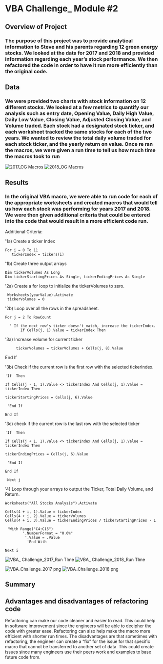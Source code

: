 # VBA Challenge_ Module #2

## Overview of Project
### The purpose of this project was to provide analytical information to Steve and his parents regarding 12 green energy stocks. We looked at the data for 2017 and 2018 and provided information regarding each year’s stock performance. We then refactored the code in order to have it run more efficiently than the original code.

## Data 

### We were provided two charts with stock information on 12 different stocks. We looked at a few metrics to quantify our analysis such as entry date, Opening Value, Daily High Value, Daily Low Value, Closing Value, Adjusted Closing Value, and Volume traded. Each stock had a designated stock ticker, and each worksheet tracked the same stocks for each of the two years. We wanted to review the total daily volume traded for each stock ticker, and the yearly return on value. Once re ran the macros, we were given a run time to tell us how much time the macros took to run

![2017_OG Macros](https://user-images.githubusercontent.com/97082773/150021119-9e79c49e-1041-4b4b-83d8-f0b65a8e9287.png)
![2018_OG Macros](https://user-images.githubusercontent.com/97082773/150021149-d42c0b55-f9a3-4c1d-80d1-ee9cb7a1335e.png)


## Results

### In the original VBA macro, we were able to run code for each of the appropriate worksheets and created macros that would tell us how each stock was performing for years 2017 and 2018. We were then given additional criteria that could be entered into the code that would result in a more efficient code run.
       
   Additional Criteria:

  '1a) Create a ticker Index
  	
	For i = 0 To 11
       tickerIndex = tickers(i)
       
       
   '1b) Create three output arrays
    
    Dim tickerVolumes As Long
    Dim tickerStartingPrices As Single, tickerEndingPrices As Single
       
       
   '2a) Create a for loop to initialize the tickerVolumes to zero.
    
  	 Worksheets(yearValue).Activate
  	 tickerVolumes = 0
       
   '2b) Loop over all the rows in the spreadsheet.
   
   	For j = 2 To RowCount
              
 	  ' If the next row's ticker doesn't match, increase the tickerIndex.
           If Cells(j, 1).Value = tickerIndex Then
           
   '3a) Increase volume for current ticker
             
	     tickerVolumes = tickerVolumes + Cells(j, 8).Value
        
   End If
           
           
  '3b) Check if the current row is the first row with the selected tickerIndex.
        
	'If  Then
           
  	If Cells(j - 1, 1).Value <> tickerIndex And Cells(j, 1).Value = tickerIndex Then

   	tickerStartingPrices = Cells(j, 6).Value
               
  	 'End If
   
   	End If

  '3c) check if the current row is the last row with the selected ticker
        
	'If  Then
           
   	If Cells(j + 1, 1).Value <> tickerIndex And Cells(j, 1).Value = tickerIndex Then

  	tickerEndingPrices = Cells(j, 6).Value
               
  	 'End If
           
	End If
           
  	 Next j
       
  '4) Loop through your arrays to output the Ticker, Total Daily Volume, and Return.

   	Worksheets("All Stocks Analysis").Activate
           
   	Cells(4 + i, 1).Value = tickerIndex
   	Cells(4 + i, 2).Value = tickerVolumes
   	Cells(4 + i, 3).Value = tickerEndingPrices / tickerStartingPrices - 1
    
  	 'With Range("C4:C15")
            '.NumberFormat = "0.0%"
             '.Value = .Value
              'End With
            
	Next i

![VBA_ Challenge_2017_Run TIme](https://user-images.githubusercontent.com/97082773/150021924-40ffdd79-b14c-49f0-8e83-f53b06cd636a.png)
![VBA_ Challenge_2018_Run TIme](https://user-images.githubusercontent.com/97082773/150021940-6bc08991-073c-4f90-9371-482ac75f2298.png)

![VBA_Challenge_2017 png](https://user-images.githubusercontent.com/97082773/150021979-2f747630-90a7-48ba-ac1b-59ca31d03cdc.png)
![VBA_Challenge_2018 png](https://user-images.githubusercontent.com/97082773/150021993-c0839138-e012-4703-b87b-3b4f48cd7350.png)


## Summary
	
## Advantages and disadvantages of refactoring code

Refactoring can make our code cleaner and easier to read. This could help in software improvement since the engineers will be able to decipher the code with greater ease. Refactoring can also help make the macro more efficient with shorter run times.
        The disadvantages are that sometimes with refactoring, the engineer can create a “fix” for the issue for that specific macro that cannot be transferred to another set of data. This could create issues since many engineers use their peers work and examples to base future code from. 
